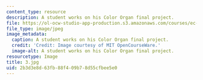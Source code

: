 ```yaml
---
content_type: resource
description: A student works on his Color Organ final project.
file: https://ol-ocw-studio-app-production.s3.amazonaws.com/courses/ec-s06-practical-electronics-fall-2004/2b3d3e8d63fb88f409b78d55cfbee5e0_3.jpg
file_type: image/jpeg
image_metadata:
  caption: A student works on his Color Organ final project.
  credit: 'Credit: Image courtesy of MIT OpenCourseWare.'
  image-alt: A student works on his Color Organ final project.
resourcetype: Image
title: 3.jpg
uid: 2b3d3e8d-63fb-88f4-09b7-8d55cfbee5e0
---
```

